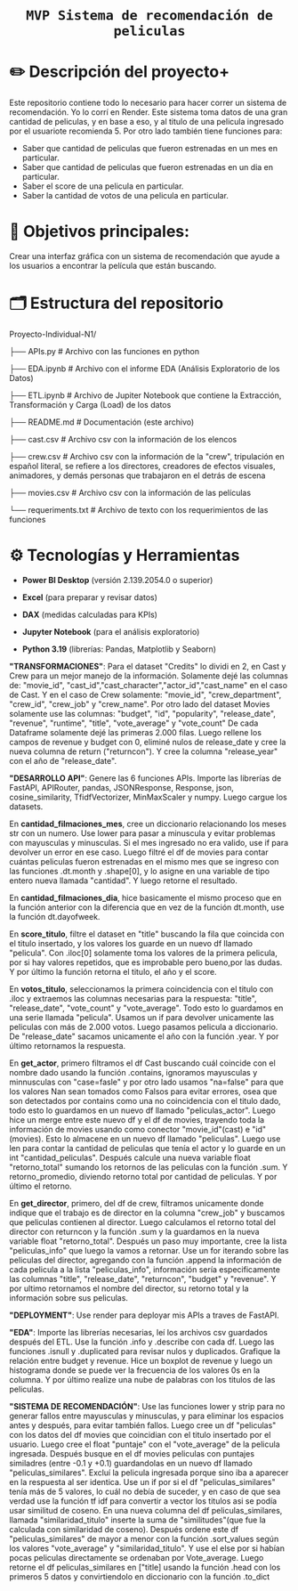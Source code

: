 # <h1 align="center">**`MVP Sistema de recomendación de peliculas`**</h1>

# ✏️ Descripción del proyecto+
Este repositorio contiene todo lo necesario para hacer correr un sistema de recomendación. Yo lo corrí en Render. Este sistema toma datos de una gran cantidad de peliculas, y en base a eso, y al titulo de una pelicula ingresado por el usuariote recomienda 5. Por otro lado también tiene funciones para:  <br>
- Saber que cantidad de peliculas que fueron estrenadas en un mes en particular.  <br>
- Saber que cantidad de peliculas que fueron estrenadas en un dia en particular.  <br>
- Saber el score de una pelicula en particular.  <br>
- Saber la cantidad de votos de una pelicula en particular.  <br>

# 🔎 Objetivos principales:
Crear una interfaz gráfica con un sistema de recomendación que ayude a los usuarios a encontrar la película que están buscando.

# 🗂️ Estructura del repositorio

Proyecto-Individual-N1/

├── APIs.py                   # Archivo con las funciones en python

├── EDA.ipynb                 # Archivo con el informe EDA (Análisis Exploratorio de los Datos)

├── ETL.ipynb                 # Archivo de Jupiter Notebook que contiene la Extracción, Transformación y Carga (Load) de los datos

├── README.md                 # Documentación (este archivo)

├── cast.csv                  # Archivo csv con la información de los elencos

├── crew.csv                  # Archivo csv con la información de la "crew", tripulación en español literal, se refiere a los directores, creadores de efectos visuales, animadores, y demás personas que trabajaron en el detrás de escena

├── movies.csv                # Archivo csv con la información de las películas

└── requeriments.txt          # Archivo de texto con los requerimientos de las funciones

# ⚙️ Tecnologías y Herramientas

- **Power BI Desktop** (versión 2.139.2054.0 o superior)

- **Excel** (para preparar y revisar datos)

- **DAX** (medidas calculadas para KPIs)

- **Jupyter Notebook** (para el análisis exploratorio)
  
- **Python 3.19** (librerías: Pandas, Matplotlib y Seaborn)

**"TRANSFORMACIONES"**: Para el dataset "Credits" lo dividi en 2, en Cast y Crew para un mejor manejo de la información. Solamente dejé las columnas de: "movie_id", "cast_id","cast_character","actor_id","cast_name" en el caso de Cast. 
Y en el caso de Crew solamente: "movie_id", "crew_department", "crew_id", "crew_job" y "crew_name". Por otro lado del dataset Movies solamente use las columnas: "budget", "id", "popularity", "release_date", "revenue", "runtime", "title", "vote_average" y "vote_count"
De cada Dataframe solamente dejé las primeras 2.000 filas. Luego rellene los campos de revenue y budget con 0, eliminé nulos de release_date y cree la nueva columna de return ("returncon"). Y cree la columna "release_year" con el año de "release_date".


**"DESARROLLO API"**: Genere las 6 funciones APIs. Importe las librerías de FastAPI, APIRouter, pandas, JSONResponse, Response, json, cosine_similarity, TfidfVectorizer, MinMaxScaler y numpy.
Luego cargue los datasets. 

En **cantidad_filmaciones_mes**, cree un diccionario relacionando los meses str con un numero. Use lower para pasar a minuscula y evitar problemas con mayusculas y minusculas. Si el mes ingresado no era valido, use if para devolver un error en ese caso.
Luego filtré el df de movies para contar cuántas peliculas fueron estrenadas en el mismo mes que se ingreso con las funciones .dt.month y .shape[0], y lo asigne en una variable de tipo entero nueva llamada "cantidad".
Y luego retorne el resultado.

En **cantidad_filmaciones_dia**, hice basicamente el mismo proceso que en la función anterior con la diferencia que en vez de la función dt.month, use la función dt.dayofweek.

En **score_titulo**, filtre el dataset en "title" buscando la fila que coincida con el titulo insertado, y los valores los guarde en un nuevo df llamado "pelicula". Con .iloc[0] solamente toma los valores de la primera pelicula, por si hay valores repetidos, que es improbable pero bueno,por las dudas.
Y por último la función retorna el titulo, el año y el score.

En **votos_titulo**, seleccionamos la primera coincidencia con el titulo con .iloc y extraemos las columnas necesarias para la respuesta: "title", "release_date", "vote_count" y "vote_average". Todo esto lo guardamos en una serie llamada "pelicula". Usamos un if para devolver unicamente las peliculas con más de 2.000 votos. Luego pasamos pelicula a diccionario. De "release_date" sacamos unicamente el año con la función .year. Y por último retornamos la respuesta.

En **get_actor**, primero filtramos el df Cast buscando cuál coincide con el nombre dado usando la función .contains, ignoramos mayusculas y minnusculas con "case=fasle" y por otro lado usamos "na=false" para que los valores Nan sean tomados como Falsos para evitar errores, osea que son detectados por contains como una no coincidencia con el titulo dado, todo esto lo guardamos en un nuevo df llamado "peliculas_actor". Luego hice un merge entre este nuevo df y el df de movies, trayendo toda la información de movies usando como conector "movie_id"(cast) e "id"(movies). Esto lo almacene en un nuevo df llamado "peliculas". Luego use len para contar la cantidad de peliculas que tenía el actor y lo guarde en un int "cantidad_peliculas". Después calcule una nueva variable float "retorno_total" sumando los retornos de las peliculas con la función .sum. Y retorno_promedio, diviendo retorno total por cantidad de peliculas. Y por último el retorno.

En **get_director**, primero, del df de crew, filtramos unicamente donde indique que el trabajo es de director en la columna "crew_job" y buscamos que peliculas contienen al director. Luego calculamos el retorno total del director con returncon y la función .sum y la guardamos en la nueva variable float "retorno_total". Después un paso muy importante, cree la lista "peliculas_info" que luego la vamos a retornar. Use un for iterando sobre las peliculas del director, agregando con la función .append la información de cada pelicula a la lista "peliculas_info", información sería especificamente las columnas "title", "release_date", "returncon", "budget" y "revenue". Y por ultimo retornamos el nombre del director, su retorno total y la información sobre sus peliculas.


**"DEPLOYMENT"**: Use render para deployar mis APIs a traves de FastAPI.


**"EDA"**: Importe las librerías necesarias, leí los archivos csv guardados después del ETL. Use la función .info y .describe con cada df. Luego las funciones .isnull y .duplicated para revisar nulos y duplicados.  Grafique la relación entre budget y revenue. Hice un boxplot de revenue y luego un histograma donde se puede ver la frecuencia de los valores 0s en la columna. Y por último realize una nube de palabras con los titulos de las peliculas.


**"SISTEMA DE RECOMENDACIÓN"**: Use las funciones lower y strip para no generar fallos entre mayusculas y minusculas, y para eliminar los espacios antes y después, para evitar también fallos. Luego cree un df "peliculas" con los datos del df movies que coincidian con el titulo insertado por el usuario. Luego cree el float "puntaje" con el "vote_average" de la pelicula ingresada. Después busque en el df movies peliculas con puntajes similadres (entre -0.1 y +0.1) guardandolas en un nuevo df llamado "peliculas_similares". Excluí la pelicula ingresada porque sino iba a aparecer en la respuesta al ser identica. Use un if por si el df "peliculas_similares" tenía más de 5 valores, lo cuál no debía de suceder, y en caso de que sea verdad use la función tf idf para convertir a vector los titulos asi se podía usar similitud de coseno.  En una nueva columna del df peliculas_similares, llamada "similaridad_titulo" inserte la suma de "similitudes"(que fue la calculada con similaridad de coseno). Después ordene este df "peliculas_similares" de mayor a menor con la función .sort_values según los valores "vote_average" y "similaridad_titulo". Y use el else por si habían pocas peliculas directamente se ordenaban por Vote_average. Luego retorne el df peliculas_similares en ["title] usando la función .head con los primeros 5 datos y convirtiendolo en diccionario con la función .to_dict
